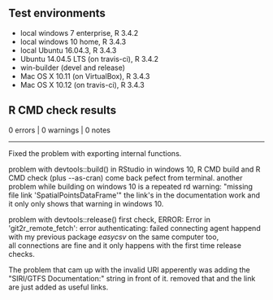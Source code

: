 ## Test environments
* local windows 7 enterprise, R 3.4.2
* local windows 10 home, R 3.4.3
* local Ubuntu 16.04.3, R 3.4.3
* Ubuntu 14.04.5 LTS (on travis-ci), R 3.4.2
* win-builder (devel and release)
* Mac OS X 10.11 (on VirtualBox), R 3.4.3
* Mac OS X 10.12 (on travis-ci), R 3.4.3


## R CMD check results

0 errors | 0 warnings | 0 notes


---
Fixed the problem with exporting internal functions.



problem with devtools::build() in RStudio in windows 10,
R CMD build and R CMD check (plus --as-cran) come back pefect from terminal.
another problem while building on windows 10 is a repeated rd warning:
"missing file link 'SpatialPointsDataFrame'"
the link's in the documentation work and it only only shows that warning in windows 10.   
    
problem with devtools::release() first check,
ERROR: Error in 'git2r_remote_fetch': error authenticating: failed connecting agent
happend with my previous package *easycsv* on the same computer too,    
all connections are fine and it only happens with the first time release checks.    
    
The problem that cam up with the invalid URI apperently was adding the "SIRI/GTFS Documentation:" string in front of it.
removed that and the link are just added as useful links.
